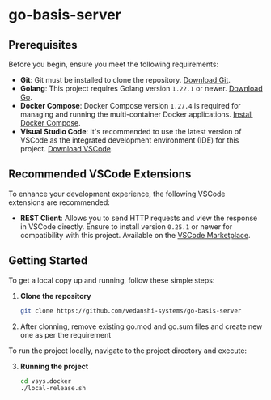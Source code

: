 # go-basis-server

## Prerequisites

Before you begin, ensure you meet the following requirements:

- **Git**: Git must be installed to clone the repository. [Download Git](https://git-scm.com/downloads).
- **Golang**: This project requires Golang version `1.22.1` or newer. [Download Go](https://golang.org/dl/).
- **Docker Compose**: Docker Compose version `1.27.4` is required for managing and running the multi-container Docker applications. [Install Docker Compose](https://docs.docker.com/compose/install/).
- **Visual Studio Code**: It's recommended to use the latest version of VSCode as the integrated development environment (IDE) for this project. [Download VSCode](https://code.visualstudio.com/Download).

## Recommended VSCode Extensions

To enhance your development experience, the following VSCode extensions are recommended:

- **REST Client**: Allows you to send HTTP requests and view the response in VSCode directly. Ensure to install version `0.25.1` or newer for compatibility with this project. Available on the [VSCode Marketplace](https://marketplace.visualstudio.com/items?itemName=humao.rest-client).

## Getting Started

To get a local copy up and running, follow these simple steps:

1. **Clone the repository**

   ```sh
   git clone https://github.com/vedanshi-systems/go-basis-server
   
2. After clonning, remove existing go.mod and go.sum files and create new one as per the requirement

To run the project locally, navigate to the project directory and execute:

3. **Running the project**
   
    ```sh
   cd vsys.docker
   ./local-release.sh
